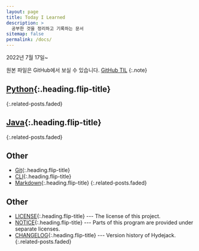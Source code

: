 ```yaml
---
layout: page
title: Today I Learned
description: >
  공부한 것을 정리하고 기록하는 문서
sitemap: false
permalink: /docs/
---
```


2022년 7월 17일~

원본 파일은 GitHub에서 보실 수 있습니다. [GitHub TIL](https://github.com/Jeeyoun-S/Jeeyoun-S.github.io/tree/master/docs) {:.note} 

## [Python]{:.heading.flip-title}
{:.related-posts.faded}

## [Java]{:.heading.flip-title}
{:.related-posts.faded}

## Other
* [Git]{:.heading.flip-title}
* [CLI]{:.heading.flip-title}
* [Markdown]{:.heading.flip-title}
{:.related-posts.faded}

## Other
* [LICENSE]{:.heading.flip-title} --- The license of this project.
* [NOTICE]{:.heading.flip-title} --- Parts of this program are provided under separate licenses.
* [CHANGELOG]{:.heading.flip-title} --- Version history of Hydejack.
{:.related-posts.faded}

[advanced]: advanced.md
[LICENSE]: ../LICENSE.md
[NOTICE]: ../NOTICE.md
[CHANGELOG]: ../CHANGELOG.md
[Python]: /python/
[Java]: /java/
[Markdown]: markdown.md
[CLI]: cli.md
[Git]: git.md
